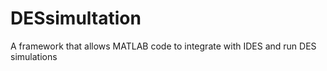 # DESsimultation
A framework that allows MATLAB code to integrate with IDES and run DES simulations
